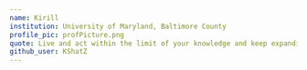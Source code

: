 ```yaml
---
name: Kirill
institution: University of Maryland, Baltimore County
profile_pic: profPicture.png
quote: Live and act within the limit of your knowledge and keep expanding it to the limit of your life.
github_user: KShatZ
---
```

